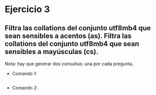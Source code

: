 # Ejercicio 3

## Filtra las collations del conjunto utf8mb4 que sean sensibles a acentos (as). Filtra las collations del conjunto utf8mb4 que sean sensibles a mayúsculas (cs).

Nota: hay que generar dos consultas: una por cada pregunta.

- Comando 1:

```

```

- Comando 2:

```

```